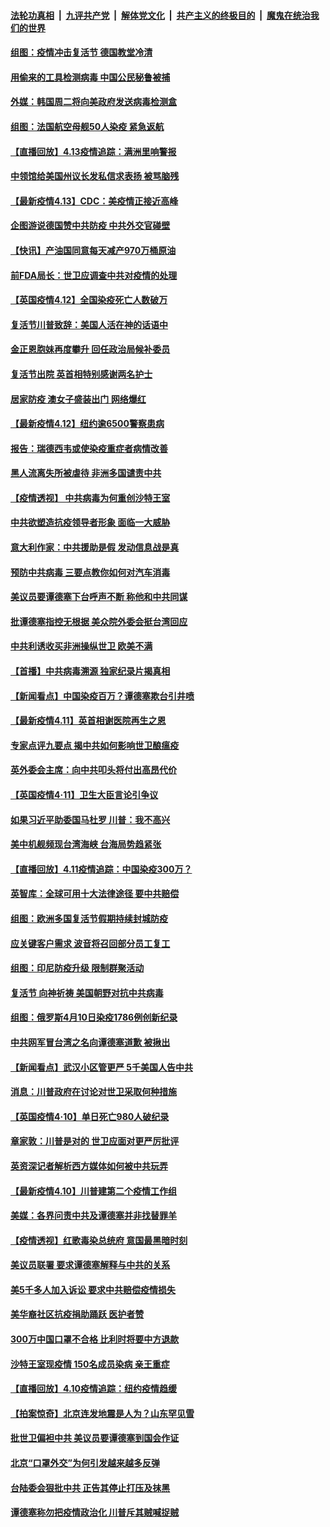 ####  [法轮功真相](../../../../basic/blob/master/README.md?t=04132330) &nbsp;|&nbsp; [九评共产党](../../../../9ping.md/blob/master/README.md?t=04132330) &nbsp;|&nbsp; [解体党文化](../../../../jtdwh.md/blob/master/README.md?t=04132330)  &nbsp;|&nbsp; [共产主义的终极目的](../../../../gczydzjmd.md/blob/master/README.md?t=04132330) &nbsp;|&nbsp; [魔鬼在统治我们的世界](../../../../mgztzwmdsj.md/blob/master/README.md?t=04132330) 

#### [组图：疫情冲击复活节 德国教堂冷清](../pages/nsc418/n12026390.md?t=04132330) 

#### [用偷来的工具检测病毒 中国公民秘鲁被捕](../pages/nsc418/n12027194.md?t=04132330) 

#### [外媒：韩国周二将向美政府发送病毒检测盒](../pages/nsc418/n12027049.md?t=04132330) 

#### [组图：法国航空母舰50人染疫 紧急返航](../pages/nsc418/n12026871.md?t=04132330) 

#### [【直播回放】4.13疫情追踪：满洲里响警报](../pages/nsc418/n12026894.md?t=04132330) 

#### [中领馆给美国州议长发私信求表扬 被骂脑残](../pages/nsc418/n12026823.md?t=04132330) 

#### [【最新疫情4.13】CDC：美疫情正接近高峰](../pages/nsc418/n12024712.md?t=04132330) 

#### [企图游说德国赞中共防疫 中共外交官碰壁](../pages/nsc418/n12025608.md?t=04132330) 

#### [【快讯】产油国同意每天减产970万桶原油](../pages/nsc418/n12025209.md?t=04132330) 

#### [前FDA局长：世卫应调查中共对疫情的处理](../pages/nsc418/n12025386.md?t=04132330) 

#### [【英国疫情4.12】全国染疫死亡人数破万](../pages/nsc418/n12025150.md?t=04132330) 

#### [复活节川普致辞：美国人活在神的话语中](../pages/nsc418/n12025100.md?t=04132330) 

#### [金正恩胞妹再度攀升 回任政治局候补委员](../pages/nsc418/n12024905.md?t=04132330) 

#### [复活节出院 英首相特别感谢两名护士](../pages/nsc418/n12025111.md?t=04132330) 

#### [居家防疫 澳女子盛装出门 网络爆红](../pages/nsc418/n12024646.md?t=04132330) 

#### [【最新疫情4.12】纽约逾6500警察患病](../pages/nsc418/n12020389.md?t=04132330) 

#### [报告：瑞德西韦或使染疫重症者病情改善](../pages/nsc418/n12024936.md?t=04132330) 

#### [黑人流离失所被虐待 非洲多国谴责中共](../pages/nsc418/n12024673.md?t=04132330) 

#### [【疫情透视】 中共病毒为何重创沙特王室](../pages/nsc418/n12024111.md?t=04132330) 

#### [中共欲塑造抗疫领导者形象 面临一大威胁](../pages/nsc418/n12024402.md?t=04132330) 

#### [意大利作家：中共援助是假 发动信息战是真](../pages/nsc418/n12006306.md?t=04132330) 

#### [预防中共病毒 三要点教你如何对汽车消毒](../pages/nsc418/n11945863.md?t=04132330) 

#### [美议员要谭德塞下台呼声不断 称他和中共同谋](../pages/nsc418/n12023568.md?t=04132330) 

#### [批谭德塞指控无根据 美众院外委会挺台湾回应](../pages/nsc418/n12023535.md?t=04132330) 

#### [中共利诱收买非洲操纵世卫 欧美不满](../pages/nsc418/n12023523.md?t=04132330) 

#### [【首播】中共病毒溯源 独家纪录片揭真相](../pages/nsc418/n12021942.md?t=04132330) 

#### [【新闻看点】中国染疫百万？谭德塞欺台引井喷](../pages/nsc418/n12023195.md?t=04132330) 

#### [【最新疫情4.11】英首相谢医院再生之恩](../pages/nsc418/n12021395.md?t=04132330) 

#### [专家点评九要点 揭中共如何影响世卫酿瘟疫](../pages/nsc418/n12020902.md?t=04132330) 

#### [英外委会主席：向中共叩头将付出高昂代价](../pages/nsc418/n12023009.md?t=04132330) 

#### [【英国疫情4·11】卫生大臣言论引争议](../pages/nsc418/n12023067.md?t=04132330) 

#### [如果习近平助委国马杜罗 川普：我不高兴](../pages/nsc418/n12023020.md?t=04132330) 

#### [美中机舰频现台湾海峡 台海局势趋紧张](../pages/nsc418/n12022884.md?t=04132330) 

#### [【直播回放】4.11疫情追踪：中国染疫300万？](../pages/nsc418/n12022682.md?t=04132330) 

#### [英智库：全球可用十大法律途径 要中共赔偿](../pages/nsc418/n12021377.md?t=04132330) 

#### [组图：欧洲多国复活节假期持续封城防疫](../pages/nsc418/n12022416.md?t=04132330) 

#### [应关键客户需求 波音将召回部分员工复工](../pages/nsc418/n12022504.md?t=04132330) 

#### [组图：印尼防疫升级 限制群聚活动](../pages/nsc418/n12022096.md?t=04132330) 

#### [复活节 向神祈祷 美国朝野对抗中共病毒](../pages/nsc418/n12018246.md?t=04132330) 

#### [组图：俄罗斯4月10日染疫1786例创新纪录](../pages/nsc418/n12020253.md?t=04132330) 

#### [中共网军冒台湾之名向谭德塞道歉 被揪出](../pages/nsc418/n12021163.md?t=04132330) 

#### [【新闻看点】武汉小区管更严 5千美国人告中共](../pages/nsc418/n12020890.md?t=04132330) 

#### [消息：川普政府在讨论对世卫采取何种措施](../pages/nsc418/n12021257.md?t=04132330) 

#### [【英国疫情4·10】单日死亡980人破纪录](../pages/nsc418/n12020903.md?t=04132330) 

#### [章家敦：川普是对的 世卫应面对更严厉批评](../pages/nsc418/n12020417.md?t=04132330) 

#### [英资深记者解析西方媒体如何被中共玩弄](../pages/nsc418/n12020691.md?t=04132330) 

#### [【最新疫情4.10】川普建第二个疫情工作组](../pages/nsc418/n12015830.md?t=04132330) 

#### [美媒：各界问责中共及谭德塞并非找替罪羊](../pages/nsc418/n12020764.md?t=04132330) 

#### [【疫情透视】红歌毒染总统府 意国最黑暗时刻](../pages/nsc418/n12020678.md?t=04132330) 

#### [美议员联署 要求谭德塞解释与中共的关系](../pages/nsc418/n12020472.md?t=04132330) 

#### [美5千多人加入诉讼 要求中共赔偿疫情损失](../pages/nsc418/n12020585.md?t=04132330) 

#### [美华裔社区抗疫捐助踊跃 医护者赞](../pages/nsc418/n12020397.md?t=04132330) 

#### [300万中国口罩不合格 比利时将要中方退款](../pages/nsc418/n12020015.md?t=04132330) 

#### [沙特王室现疫情 150名成员染病 亲王重症](../pages/nsc418/n12019927.md?t=04132330) 

#### [【直播回放】4.10疫情追踪：纽约疫情趋缓](../pages/nsc418/n12019812.md?t=04132330) 

#### [【拍案惊奇】北京连发地震是人为？山东罕见雪](../pages/nsc418/n12018467.md?t=04132330) 

#### [批世卫偏袒中共 美议员要谭德塞到国会作证](../pages/nsc418/n12018619.md?t=04132330) 

#### [北京“口罩外交”为何引发越来越多反弹](../pages/nsc418/n12018113.md?t=04132330) 

#### [台陆委会狠批中共 正告其停止打压及抹黑](../pages/nsc418/n12018048.md?t=04132330) 

#### [谭德塞称勿把疫情政治化 川普斥其贼喊捉贼](../pages/nsc418/n12017580.md?t=04132330) 

